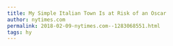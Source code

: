 ```yaml
---
title: My Simple Italian Town Is at Risk of an Oscar
author: nytimes.com
permalink: 2018-02-09-nytimes.com--1283068551.html
tags: hy
---
```


